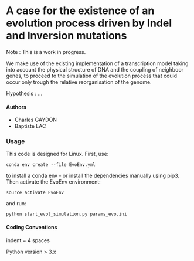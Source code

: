 

# A case for the existence of an evolution process driven by Indel and Inversion mutations

Note : This is a work in progress. 

We make use of the existing implementation of a transcription model taking into account
the physical structure of DNA and the coupling of neighboor genes, to proceed to the simulation
of the evolution process that could occur only trough the relative reorganisation of the genome.

Hypothesis : ... 

#### Authors

- Charles GAYDON
- Baptiste LAC

### Usage
This code is designed for Linux. 
First, use:

	conda env create --file EvoEnv.yml

to install a conda env - or install the dependencies manually using pip3.
Then activate the EvoEnv environment:

	source activate EvoEnv

 and run:

	python start_evol_simulation.py params_evo.ini 


#### Coding Conventions

indent = 4 spaces

Python version > 3.x